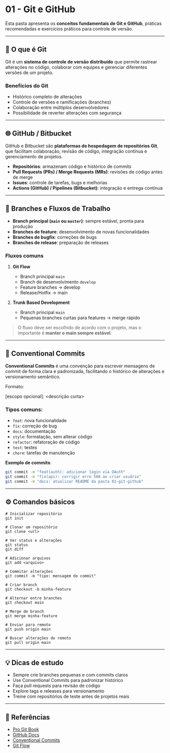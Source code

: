 # 01 - Git e GitHub

Esta pasta apresenta os **conceitos fundamentais de Git e GitHub**, práticas recomendadas e exercícios práticos para controle de versão.

---

## 🎯 O que é Git

Git é um **sistema de controle de versão distribuído** que permite rastrear alterações no código, colaborar com equipes e gerenciar diferentes versões de um projeto.

### Benefícios do Git
- Histórico completo de alterações  
- Controle de versões e ramificações (branches)  
- Colaboração entre múltiplos desenvolvedores  
- Possibilidade de reverter alterações com segurança  

---

## 🌐 GitHub / Bitbucket

GitHub e Bitbucket são **plataformas de hospedagem de repositórios Git**, que facilitam colaboração, revisão de código, integração contínua e gerenciamento de projetos.

- **Repositórios**: armazenam código e histórico de commits  
- **Pull Requests (PRs) / Merge Requests (MRs)**: revisões de código antes de merge  
- **Issues**: controle de tarefas, bugs e melhorias  
- **Actions (GitHub) / Pipelines (Bitbucket)**: integração e entrega contínua

---

## 🔀 Branches e Fluxos de Trabalho

- **Branch principal (`main` ou `master`)**: sempre estável, pronta para produção  
- **Branches de feature**: desenvolvimento de novas funcionalidades  
- **Branches de bugfix**: correções de bugs  
- **Branches de release**: preparação de releases

### Fluxos comuns

1. **Git Flow**  
   - Branch principal `main`  
   - Branch de desenvolvimento `develop`  
   - Feature branches → develop  
   - Release/Hotfix → main  

2. **Trunk Based Development**  
   - Branch principal `main`  
   - Pequenas branches curtas para features → merge rápido  

> O fluxo deve ser escolhido de acordo com o projeto, mas o importante é **manter o main sempre estável**.  

---

## 📝 Conventional Commits

**Conventional Commits** é uma convenção para escrever mensagens de commit de forma clara e padronizada, facilitando o histórico de alterações e versionamento semântico.

Formato:

<tipo>[escopo opcional]: <descrição curta>

### Tipos comuns:
- `feat`: nova funcionalidade  
- `fix`: correção de bug  
- `docs`: documentação  
- `style`: formatação, sem alterar código  
- `refactor`: refatoração de código  
- `test`: testes  
- `chore`: tarefas de manutenção  

**Exemplo de commits**:

```bash
git commit -m "feat(auth): adicionar login via OAuth"
git commit -m "fix(api): corrigir erro 500 ao criar usuário"
git commit -m "docs: atualizar README da pasta 01-git-github"
```

---

## ⚙️ Comandos básicos

```
# Inicializar repositório
git init

# Clonar um repositório
git clone <url>

# Ver status e alterações
git status
git diff

# Adicionar arquivos
git add <arquivo>

# Commitar alterações
git commit -m "tipo: mensagem do commit"

# Criar branch
git checkout -b minha-feature

# Alternar entre branches
git checkout main

# Merge de branch
git merge minha-feature

# Enviar para remoto
git push origin main

# Buscar alterações do remoto
git pull origin main
``` 

---

## 💡 Dicas de estudo

- Sempre crie branches pequenas e com commits claros
- Use Conventional Commits para padronizar histórico
- Faça pull requests para revisão de código
- Explore tags e releases para versionamento
- Treine com repositórios de teste antes de projetos reais

---

## 🔗 Referências

- [Pro Git Book](https://git-scm.com/book/pt-br/v2)
- [GitHub Docs](https://docs.github.com/)
- [Conventional Commits](https://www.conventionalcommits.org/en/v1.0.0/)
- [Git Flow](https://www.atlassian.com/br/git/tutorials/comparing-workflows/gitflow-workflow)